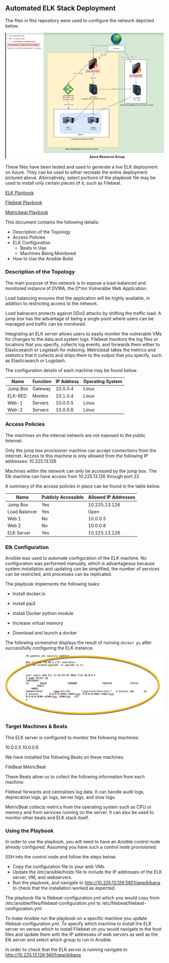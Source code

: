 ## Automated ELK Stack Deployment

The files in this repository were used to configure the network depicted below.

![alt text](https://github.com/MrECMalin/Project-1-Elk-Stack/blob/main/Unit%2012%20Azure%20Diagram.jpg)

These files have been tested and used to generate a live ELK deployment on Azure. They can be used to either recreate the entire deployment pictured above. Alternatively, select portions of the playbook file may be used to install only certain pieces of it, such as Filebeat.

[ELK Playbook](https://github.com/MrECMalin/Project-1-Elk-Stack/blob/main/ELK_playbook.yml)

[Filebeat Playbook](https://github.com/MrECMalin/Project-1-Elk-Stack/blob/main/filebeat-playbook.yml)

[Metricbeat Playbook](https://github.com/MrECMalin/Project-1-Elk-Stack/blob/main/metricbeat_playbook.yml)

This document contains the following details:
- Description of the Topology
- Access Policies
- ELK Configuration
  - Beats in Use
  - Machines Being Monitored
- How to Use the Ansible Build


### Description of the Topology

The main purpose of this network is to expose a load-balanced and monitored instance of DVWA, the D*mn Vulnerable Web Application.

Load balancing ensures that the application will be highly available, in addition to restricting access to the network.

Load balnacers protects against DDoS attacks by shifting the traffic load. A jump box has the advantage of being a single point where users can be managed and traffic can be monitored.

Integrating an ELK server allows users to easily monitor the vulnerable VMs for changes to the data and system logs.
Filebeat monitors the log files or locations that you specify, collects log events, and forwards them either to Elasticsearch or Logstash for indexing.
Metricbeat takes the metrics and statistics that it collects and ships them to the output that you specify, such as Elasticsearch or Logstash. 

The configuration details of each machine may be found below.

| Name     | Function | IP Address | Operating System |
|----------|----------|------------|------------------|
| Jump Box | Gateway  | 10.0.0.4   | Linux            |
| ELK-RED  | Monitor  | 10.1.0.4   | Linux            |
| Web-1    | Servers  | 10.0.0.5   | Linux            |
| Web-2    | Servers  | 10.0.0.6   | Linux            |

### Access Policies

The machines on the internal network are not exposed to the public Internet. 

Only the jump box provisioner machine can accept connections from the Internet. Access to this machine is only allowed from the following IP addresses:
10.225.13.126

Machines within the network can only be accessed by the jump box.
The Elk machine can have access from 10.225.13.126 through port 22

A summary of the access policies in place can be found in the table below.

| Name     | Publicly Accessible | Allowed IP Addresses |
|----------|---------------------|----------------------|
| Jump Box | Yes                  | 10.225.13.126    |
| Load Balancer  |   Yes        |   Open                   |
|  Web 1        |  No                   |  10.0.0.5                   |
|  Web 2        |  No                   |  10.0.0.6                   |
|  ELK Server        |  Yes                   |  10.225.13.126   |

### Elk Configuration

Ansible was used to automate configuration of the ELK machine. No configuration was performed manually, which is advantageous because system installation and updating can be simplified, the number of services can be restricted, and processes can be replicated.

The playbook implements the following tasks:

- Install docker.io
 
- Install pip3
 
- Install Docker python module
 
- Increase virtual memory
 
- Download and launch a docker

The following screenshot displays the result of running `docker ps` after successfully configuring the ELK instance.

![alt text](https://github.com/MrECMalin/Project-1-Elk-Stack/blob/main/dockerps.jpg)

### Target Machines & Beats
This ELK server is configured to monitor the following machines:

10.0.0.5 
10.0.0.6

We have installed the following Beats on these machines:

FileBeat 
MetricBeat

These Beats allow us to collect the following information from each machine:

Filebeat forwards and centralizes log data. It can handle audit logs, deprecation logs, gc logs, server logs, and slow logs.

MetricBeat collects metrics from the operating system such as CPU or memory and from services running on the server. It can also be used to monitor other beats and ELK stack itself.

### Using the Playbook
In order to use the playbook, you will need to have an Ansible control node already configured. Assuming you have such a control node provisioned: 

SSH into the control node and follow the steps below:

- Copy the configuration file to your web VMs.
- Update the /etc/ansible/hosts file to include the IP addresses of the ELK server, VM, and webservers.
- Run the playbook, and navigate to http://10.225.13.126:5601/app/kibana to check that the installation worked as expected.

The playbook file is filebeat-configuration.yml which you would copy from /etc/ansible/files/filebeat-configuration.yml to /etc/filebeat/filebeat-configuration.yml

To make Ansible run the playbook on a specific machine you update filebeat-configuration.yml.  To specify which machine to install the ELK server on versus which to install Filebeat on you would navigate to the host files and update them with the IP addresses of web servers as well as the Elk server and select which group to run in Ansible.

In order to check that the ELK server is running navigate to http://10.225.13.126:5601/app/kibana
